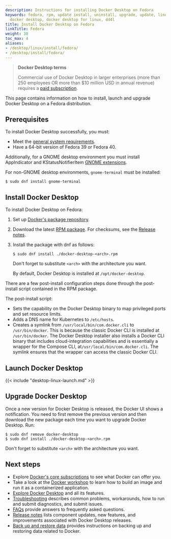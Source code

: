 ```yaml
---
description: Instructions for installing Docker Desktop on Fedora
keywords: fedora, rpm, update install, uninstall, upgrade, update, linux, desktop,
  docker desktop, docker desktop for linux, dd4l
title: Install Docker Desktop on Fedora
linkTitle: Fedora
weight: 30
toc_max: 4
aliases:
- /desktop/linux/install/fedora/
- /desktop/install/fedora/
---
```


> **Docker Desktop terms**
>
> Commercial use of Docker Desktop in larger enterprises (more than 250
> employees OR more than $10 million USD in annual revenue) requires a [paid
> subscription](https://www.docker.com/pricing/).

This page contains information on how to install, launch and upgrade Docker Desktop on a Fedora distribution.

## Prerequisites

To install Docker Desktop successfully, you must:

- Meet the [general system requirements](index.md#general-system-requirements).
- Have a 64-bit version of Fedora 39 or Fedora 40.

Additionally, for a GNOME desktop environment you must install AppIndicator and KStatusNotifierItem [GNOME extensions](https://extensions.gnome.org/extension/615/appindicator-support/).

For non-GNOME desktop environments, `gnome-terminal` must be installed:

```console
$ sudo dnf install gnome-terminal
```

## Install Docker Desktop

To install Docker Desktop on Fedora:

1. Set up [Docker's package repository](../../../manuals/engine/install/fedora.md#set-up-the-repository).

2. Download the latest [RPM package](https://desktop.docker.com/linux/main/amd64/docker-desktop-x86_64.rpm?utm_source=docker&utm_medium=webreferral&utm_campaign=docs-driven-download-linux-amd64). For checksums, see the [Release notes](../../../manuals/desktop/release-notes.md).

3. Install the package with dnf as follows:

   ```console
   $ sudo dnf install ./docker-desktop-<arch>.rpm
   ```

   Don't forget to substitute `<arch>` with the architecture you want.

   By default, Docker Desktop is installed at `/opt/docker-desktop`.

There are a few post-install configuration steps done through the post-install script contained in the RPM package.

The post-install script:

- Sets the capability on the Docker Desktop binary to map privileged ports and set resource limits.
- Adds a DNS name for Kubernetes to `/etc/hosts`.
- Creates a symlink from `/usr/local/bin/com.docker.cli` to `/usr/bin/docker`.
  This is because the classic Docker CLI is installed at `/usr/bin/docker`. The Docker Desktop installer also installs a Docker CLI binary that includes cloud-integration capabilities and is essentially a wrapper for the Compose CLI, at`/usr/local/bin/com.docker.cli`. The symlink ensures that the wrapper can access the classic Docker CLI.

## Launch Docker Desktop

{{< include "desktop-linux-launch.md" >}}

## Upgrade Docker Desktop

Once a new version for Docker Desktop is released, the Docker UI shows a notification.
You need to first remove the previous version and then download the new package each time you want to upgrade Docker Desktop. Run:

```console
$ sudo dnf remove docker-desktop
$ sudo dnf install ./docker-desktop-<arch>.rpm
```

Don't forget to substitute `<arch>` with the architecture you want.

## Next steps

- Explore [Docker's core subscriptions](https://www.docker.com/pricing/) to see what Docker can offer you.
- Take a look at the [Docker workshop](/get-started/workshop/index.md) to learn how to build an image and run it as a containerized application.
- [Explore Docker Desktop](../../../manuals/desktop/use-desktop/index.md) and all its features.
- [Troubleshooting](../../../manuals/desktop/troubleshoot/index.md) describes common problems, workarounds, how to run and submit diagnostics, and submit issues.
- [FAQs](../../../manuals/desktop/faqs/general.md) provide answers to frequently asked questions.
- [Release notes](../../../manuals/desktop/release-notes.md) lists component updates, new features, and improvements associated with Docker Desktop releases.
- [Back up and restore data](../../../manuals/desktop/backup-and-restore.md) provides instructions
  on backing up and restoring data related to Docker.
